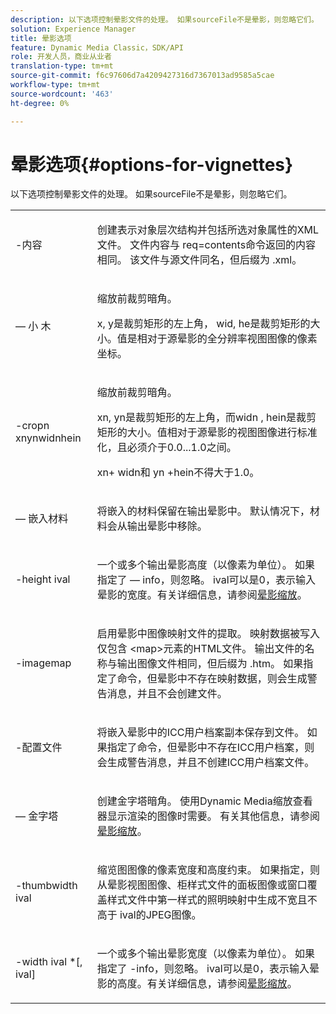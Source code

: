 ```yaml
---
description: 以下选项控制晕影文件的处理。 如果sourceFile不是晕影，则忽略它们。
solution: Experience Manager
title: 晕影选项
feature: Dynamic Media Classic，SDK/API
role: 开发人员，商业从业者
translation-type: tm+mt
source-git-commit: f6c97606d7a4209427316d7367013ad9585a5cae
workflow-type: tm+mt
source-wordcount: '463'
ht-degree: 0%

---
```



# 晕影选项{#options-for-vignettes}

以下选项控制晕影文件的处理。 如果sourceFile不是晕影，则忽略它们。

<table id="simpletable_6D0C967EB84947FBAC34B46C4BB23AF0"> 
 <tr class="strow"> 
  <td class="stentry"> <p><span class="codeph"> -内容</span> </p></td> 
  <td class="stentry"> <p>创建表示对象层次结构并包括所选对象属性的XML文件。 文件内容与<span class="codeph"> req=contents</span>命令返回的内容相同。 该文件与源文件同名，但后缀为<span class="filepath"> .xml</span>。 </p></td> 
 </tr> 
 <tr class="strow"> 
  <td class="stentry"> <p><span class="codeph"> — 小 <span class="varname"> </span><span class="varname"> </span><span class="varname"> </span><span class="varname"> 木</span></span> </p></td> 
  <td class="stentry"> <p>缩放前裁剪暗角。 </p> <p><span class="codeph"><span class="varname"> x</span>,<span class="varname"> </span></span> y是裁剪矩形的左上角， <span class="codeph"><span class="varname"> wid</span>,<span class="varname"> </span></span> he是裁剪矩形的大小。值是相对于源晕影的全分辨率视图图像的像素坐标。 </p></td> 
 </tr> 
 <tr class="strow"> 
  <td class="stentry"> <p><span class="codeph">-cropn  <span class="varname"> </span><span class="varname"> </span><span class="varname"> </span><span class="varname"> xnynwidnhein</span></span> </p> </td> 
  <td class="stentry"> <p>缩放前裁剪暗角。 </p> <p><span class="codeph"><span class="varname"> xn</span>,<span class="varname"> </span></span> yn是裁剪矩形的左上角，而widn <span class="codeph"><span class="varname"> </span>,<span class="varname"> </span></span> hein是裁剪矩形的大小。值相对于源晕影的视图图像进行标准化，且必须介于0.0...1.0之间。 </p> <p><span class="codeph"><span class="varname"> xn</span></span>+<span class="codeph"><span class="varname"> </span></span> widn和 <span class="codeph"><span class="varname"> yn</span></span><span class="codeph"><span class="varname"> </span></span> +hein不得大于1.0。 </p></td> 
 </tr> 
 <tr class="strow"> 
  <td class="stentry"> <p><span class="codeph">  — 嵌入材料</span> </p></td> 
  <td class="stentry"> <p>将嵌入的材料保留在输出晕影中。 默认情况下，材料会从输出晕影中移除。 </p></td> 
 </tr> 
 <tr class="strow"> 
  <td class="stentry"> <p><span class="codeph">-height  <span class="varname"> ival</span></span> </p></td> 
  <td class="stentry"> <p>一个或多个输出晕影高度（以像素为单位）。 如果指定了 — info，则忽略。 <span class="varname"> </span> ival可以是0，表示输入晕影的宽度。有关详细信息，请参阅<a href="../../../../ir-api/vntc/utilities/c-ir-vignette-converter-vntc/c-ir-vignette-scaling.md#concept-e373a29c2f954df98d704c7723804585" type="concept" format="dita" scope="local">晕影缩放</a>。 </p></td> 
 </tr> 
 <tr class="strow"> 
  <td class="stentry"> <p><span class="codeph"> -imagemap</span> </p></td> 
  <td class="stentry"> <p>启用晕影中图像映射文件的提取。 映射数据被写入仅包含<span class="codeph"> &lt;map&gt;</span>元素的HTML文件。 输出文件的名称与输出图像文件相同，但后缀为<span class="filepath"> .htm</span>。 如果指定了命令，但晕影中不存在映射数据，则会生成警告消息，并且不会创建文件。 </p></td> 
 </tr> 
 <tr class="strow"> 
  <td class="stentry"> <p><span class="codeph"> -配置文件</span> </p></td> 
  <td class="stentry"> <p>将嵌入晕影中的ICC用户档案副本保存到文件。 如果指定了命令，但晕影中不存在ICC用户档案，则会生成警告消息，并且不创建ICC用户档案文件。 </p></td> 
 </tr> 
 <tr class="strow"> 
  <td class="stentry"> <p><span class="codeph">  — 金字塔</span> </p></td> 
  <td class="stentry"> <p>创建金字塔暗角。 使用Dynamic Media缩放查看器显示渲染的图像时需要。 有关其他信息，请参阅<a href="../../../../ir-api/vntc/utilities/c-ir-vignette-converter-vntc/c-ir-vignette-scaling.md#concept-e373a29c2f954df98d704c7723804585" type="concept" format="dita" scope="local">晕影缩放</a>。 </p></td> 
 </tr> 
 <tr class="strow"> 
  <td class="stentry"> <p><span class="codeph">-thumbwidth  <span class="varname"> ival</span></span> </p></td> 
  <td class="stentry"> <p>缩览图图像的像素宽度和高度约束。 如果指定，则从晕影视图图像、柜样式文件的面板图像或窗口覆盖样式文件中第一样式的照明映射中生成不宽且不高于<span class="varname"> ival</span>的JPEG图像。 </p></td> 
 </tr> 
 <tr class="strow"> 
  <td class="stentry"> <p><span class="codeph">-width  <span class="varname"> ival</span> *[,<span class="varname"> ival</span>]</span> </p></td> 
  <td class="stentry"> <p>一个或多个输出晕影宽度（以像素为单位）。 如果指定了<span class="codeph"> -info</span>，则忽略。 <span class="varname"> </span> ival可以是0，表示输入晕影的高度。有关详细信息，请参阅<a href="../../../../ir-api/vntc/utilities/c-ir-vignette-converter-vntc/c-ir-vignette-scaling.md#concept-e373a29c2f954df98d704c7723804585" type="concept" format="dita" scope="local">晕影缩放</a>。 </p></td> 
 </tr> 
</table>

